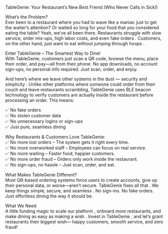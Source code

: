    TableGenie: Your Restaurant’s New Best Friend (Who Never Calls in Sick!)   

   What’s the Problem?   
Ever been to a restaurant where you had to  wave like a maniac  just to get the waiter’s attention? Or waited so long for your food that you considered eating the table? Yeah, we’ve all been there. Restaurants struggle with  slow service, order mix-ups, high labor costs, and even fake orders . Customers, on the other hand, just want to  eat without jumping through hoops .  

   Enter TableGenie – The Smartest Way to Dine!   
With  TableGenie, customers just scan a QR code, browse the menu, place their order, and pay—all from their phone.  No app downloads, no account sign-ups, no personal info required. Just  scan, order, and enjoy.   

And here’s where we  leave other systems in the dust — security and simplicity . Unlike other platforms where someone could order from their couch and leave restaurants scrambling,  TableGenie uses BLE beacon technology  to verify customers are actually  inside the restaurant  before processing an order. This means:  

✅  No fake orders   
✅  No stolen customer data   
✅  No unnecessary logins or sign-ups   
✅  Just pure, seamless dining   

   Why Restaurants & Customers Love TableGenie:   
✅  No more lost orders  – The system gets it right every time.  
✅  No more overworked staff  – Employees can focus on real service.  
✅  No more waiting  – Faster food, happier customers.  
✅  No more order fraud  – Orders only work inside the restaurant.  
✅  No sign-ups, no hassle  – Just scan, order, and eat.  

   What Makes TableGenie Different?   
Most  QR-based ordering systems  force users to create accounts, give up their personal data, or worse—aren’t secure. TableGenie  fixes all that . We keep things  simple, secure, and seamless . No sign-ins. No fake orders. Just  effortless dining  the way it should be.  

   What We Need   
A little funding magic to  scale our platform , onboard more restaurants, and make dining  as easy as making a wish . Invest in  TableGenie , and let’s grant restaurants their biggest wish— happy customers, smooth service, and zero fraud! 